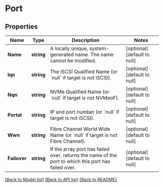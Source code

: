 # Port

## Properties
Name | Type | Description | Notes
------------ | ------------- | ------------- | -------------
**Name** | **string** | A locally unique, system-generated name. The name cannot be modified. | [optional] [default to null]
**Iqn** | **string** | The iSCSI Qualified Name (or &#x60;null&#x60; if target is not iSCSI). | [optional] [default to null]
**Nqn** | **string** | NVMe Qualified Name (or &#x60;null&#x60; if target is not NVMeoF). | [optional] [default to null]
**Portal** | **string** | IP and port number (or &#x60;null&#x60; if target is not iSCSI). | [optional] [default to null]
**Wwn** | **string** | Fibre Channel World Wide Name (or &#x60;null&#x60; if target is not Fibre Channel). | [optional] [default to null]
**Failover** | **string** | If the array port has failed over, returns the name of the port to which this port has failed over. | [optional] [default to null]

[[Back to Model list]](../README.md#documentation-for-models) [[Back to API list]](../README.md#documentation-for-api-endpoints) [[Back to README]](../README.md)

